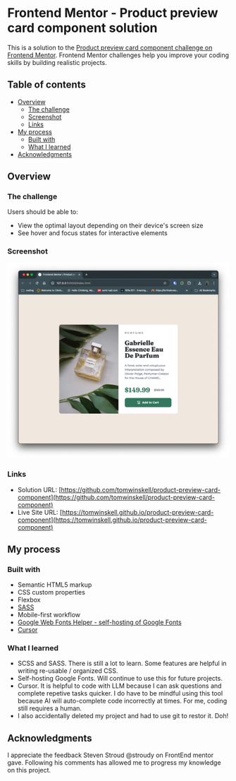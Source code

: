 # Frontend Mentor - Product preview card component solution

This is a solution to the [Product preview card component challenge on Frontend Mentor](https://www.frontendmentor.io/challenges/product-preview-card-component-GO7UmttRfa). Frontend Mentor challenges help you improve your coding skills by building realistic projects.

## Table of contents

- [Overview](#overview)
  - [The challenge](#the-challenge)
  - [Screenshot](#screenshot)
  - [Links](#links)
- [My process](#my-process)
  - [Built with](#built-with)
  - [What I learned](#what-i-learned)
- [Acknowledgments](#acknowledgments)

## Overview

### The challenge

Users should be able to:

- View the optimal layout depending on their device's screen size
- See hover and focus states for interactive elements

### Screenshot

![Screenshot 2024-09-26.png](https://raw.githubusercontent.com/tomwinskell/product-preview-card-component/refs/heads/main/Screenshot%202024-09-26.png)

### Links

- Solution URL: [https://github.com/tomwinskell/product-preview-card-component](https://github.com/tomwinskell/product-preview-card-component)
- Live Site URL: [https://tomwinskell.github.io/product-preview-card-component](https://tomwinskell.github.io/product-preview-card-component)

## My process

### Built with

- Semantic HTML5 markup
- CSS custom properties
- Flexbox
- [SASS](https://sass-lang.com/)
- Mobile-first workflow
- [Google Web Fonts Helper - self-hosting of Google Fonts](https://gwfh.mranftl.com/fonts)
- [Cursor](https://www.cursor.com/)

### What I learned

- SCSS and SASS. There is still a lot to learn. Some features are helpful in writing re-usable / organized CSS.
- Self-hosting Google Fonts. Will continue to use this for future projects.
- Cursor. It is helpful to code with LLM because I can ask questions and complete repetive tasks quicker. I do have to be mindful using this tool because AI will auto-complete code incorrectly at times. For me, coding still requires a human.
- I also accidentally deleted my project and had to use git to restor it. Doh!

## Acknowledgments

I appreciate the feedback Steven Stroud @stroudy on FrontEnd mentor gave. Following his comments has allowed me to progress my knowledge on this project.

